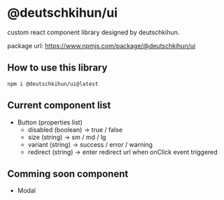 # @deutschkihun/ui

custom react component library designed by deutschkihun. 

package url: https://www.npmjs.com/package/@deutschkihun/ui


## How to use this library 

`npm i @deutschkihun/ui@latest
`

## Current component list

- Button (properties list)
  - disabled (boolean) -> true / false
  - size (string) -> sm / md / lg 
  - variant (string) -> success / error / warning
  - redirect (string) -> enter redirect url when onClick event triggered
  
 
## Comming soon component 

- Modal
